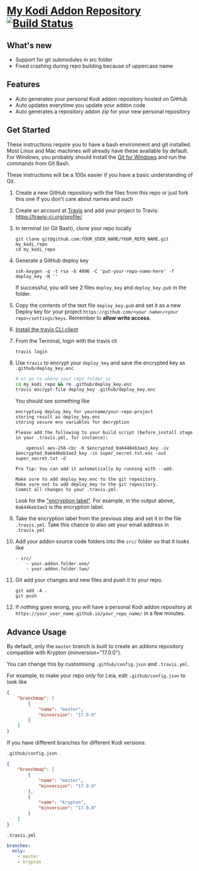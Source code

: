 # [My Kodi Addon Repository](https://p1-ro.github.io/instant-kodi-repo/)  [![Build Status](https://travis-ci.org/P1-Ro/instant-kodi-repo.svg?branch=master)](https://travis-ci.org/P1-Ro/instant-kodi-repo)

## What's new 
- Support for git submodules in src folder
- Fixed crashing during repo building because of uppercase name


## Features
- Auto generates your personal Kodi addon repository hosted on GitHub
- Auto updates everytime you update your addon code
- Auto generates a repository addon zip for your new personal repository



## Get Started

These instructions require you to have a bash environment and git installed. Most Linux and Mac machines will already have these available by default. For Windows, you probably should install the [Git for Windows](https://github.com/git-for-windows/git/releases) and run the commands from Git Bash.

These instructions will be a 100x easier if you have a basic understanding of Git.

1. Create a new GitHub repository with the files from this repo or just fork this one if you don't care about names and such

1. Create an account at [Travis](https://travis-ci.org) and add your project to Travis: https://travis-ci.org/profile/

1. In terminal (or Git Bash), clone your repo locally
    ```
    git clone git@github.com:YOUR_USER_NAME/YOUR_REPO_NAME.git my_kodi_repo
    cd my_kodi_repo
    ```

1. Generate a GitHub deploy key
    ```
    ssh-keygen -q -t rsa -b 4096 -C 'put-your-repo-name-here' -f deploy_key -N ''
    ```
    If successful, you will see 2 files ``deploy_key`` and ``deploy_key.pub`` in the folder.

1. Copy the contents of the text file ``deploy_key.pub`` and set it as a new Deploy key for your project ``https://github.com/<your name>/<your repo>/settings/keys``. Remember to __allow write access__.

1. [Install the travis CLI client](https://github.com/travis-ci/travis.rb#installation)

1. From the Terminal, login with the travis cli
    ```
    travis login
    ```

1. Use ``travis`` to encrypt your ``deploy_key`` and save the encrypted key as ``.github/deploy_key.enc``
    ```bash
    # or go to where your repo folder is
    cd my_kodi_repo && rm .github/deploy_key.enc
    travis encrypt-file deploy_key .github/deploy_key.enc
    ```
    You should see something like
    ```
    encrypting deploy_key for yourname/your-repo-project
    storing result as deploy_key.enc
    storing secure env variables for decryption

    Please add the following to your build script (before_install stage in your .travis.yml, for instance):

        openssl aes-256-cbc -K $encrypted_0a6446eb3ae3_key -iv $encrypted_0a6446eb3ae3_key -in super_secret.txt.enc -out super_secret.txt -d

    Pro Tip: You can add it automatically by running with --add.

    Make sure to add deploy_key.enc to the git repository.
    Make sure not to add deploy_key to the git repository.
    Commit all changes to your .travis.yml.
    ```
    Look for the ["encryption label"](https://gist.github.com/domenic/ec8b0fc8ab45f39403dd#get-encrypted-credentials). For example, in the output above, ``0a6446eb3ae3`` is the encryption label.

1. Take the encryption label from the previous step and set it in the file ``.travis.yml``. Take this chance to also set your email address in ``.travis.yml``

1. Add your addon source code folders into the ``src/`` folder so that it looks like
    ```
    - src/
        - your.addon.folder.one/
        - your.addon.folder.two/
    ```

1. Git add your changes and new files and push it to your repo.
    ```
    git add -A .
    git push
    ```

1. If nothing goes wrong, you will have a personal Kodi addon repository at ``https://your_user_name.github.io/your_repo_name/`` in a few minutes.


## Advance Usage

By default, only the ``master`` branch is built to create an addons repository compatible with Krypton (minversion="17.0.0").

You can change this by customising ``.github/config.json`` and ``.travis.yml``.

For example, to make your repo only for Leia, edit ``.github/config.json`` to look like
```json
{
    "branchmap": [
        {
            "name": "master",
            "minversion": "17.9.0"
        }
    ]
}
```

If you have different branches for different Kodi versions:

``.github/config.json``
```json
{
    "branchmap": [
        {
            "name": "master",
            "minversion": "17.9.0"
        },
        {
            "name": "krypton",
            "minversion": "17.0.0"
        }
    ]
}
```

``.travis.yml``
```yml
branches:
  only:
    - master
    - krypton
```
